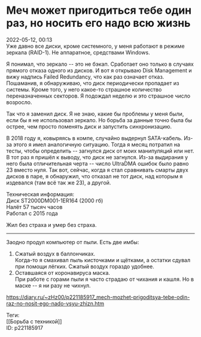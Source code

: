 Меч может пригодиться тебе один раз, но носить его надо всю жизнь
==================================================================

   
 2022-05-12, 00:13   
  Уже давно все диски, кроме системного, у меня работают в режиме зеркала (RAID-1). Не аппаратное, средствами Windows.   
   
 Я понимал, что зеркало -- это не бэкап. Сработает оно только в случаях прямого отказа одного из дисков. И вот я открываю Disk Management и вижу надпись Failed Redundancy, что как раз означает отказ. Пошаманив, я обнаруживаю, что диск периодически пропадает из системы. Кроме того, у него какое-то страшное количество переназначенных секторов. Я подождал неделю и это страшное число возросло.   
   
 Так что я заменил диск. Я не знаю, какие бы проблемы у меня были, если бы я не использовал зеркало. Но борьба за данные точно была бы острее, чем просто поменять диск и запустить синхронизацию.   
   
 В 2018 году я, ковыряясь в компе, случайно выдернул SATA-кабель. Из-за этого я имел аналогичную ситуацию. Тогда я месяц потратил на тесты, чтобы определить -- загнулся диск от моих манипуляций или нет. В тот раз я пришёл к выводу, что диск не загнулся. Из-за выдирания у него была отличительная черта -- число UltraDMA ошибок было равно 23 вместо нуля. Так вот, сейчас, когда я стал сравнивать смарты двух дисков в паре, я обнаружил, что отказал не тот диск, над которым я издевался (там всё так же 23), а другой.   
   
 Техническая информация:   
 Диск ST2000DM001-1ER164 (2000 гб)   
 Налёт 57 тысяч часов   
 Работал с 2015 года   
   
 Жил без страха и умер без страха.   
   
 ***   
   
 Заодно продул компьютер от пыли. Есть две имбы:   
 1. Сжатый воздух в баллончиках.   
 Когда-то я смахивал пыль кисточками и щётками, а остатки сдувал при помощи лёгких. Сжатый воздух гораздо удобнее.   
 2. Оставшаяся от коронавируса маска.   
 При работе с горами пыли я часто страдаю от чихания и кашля. Но в маске -- я ни разу не чихнул.   
    
 <https://diary.ru/~zHz00/p221185917_mech-mozhet-prigoditsya-tebe-odin-raz-no-nosit-ego-nado-vsyu-zhizn.htm>   
   
 Теги:   
 [[Борьба с техникой]]   
 ID: p221185917